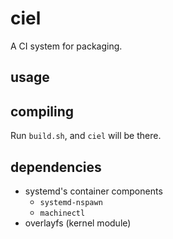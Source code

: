 # ciel
A CI system for packaging.

## usage
<!-- TODO -->

## compiling
Run `build.sh`, and `ciel` will be there.

## dependencies
- systemd's container components
  - `systemd-nspawn`
  - `machinectl`
- overlayfs (kernel module)
